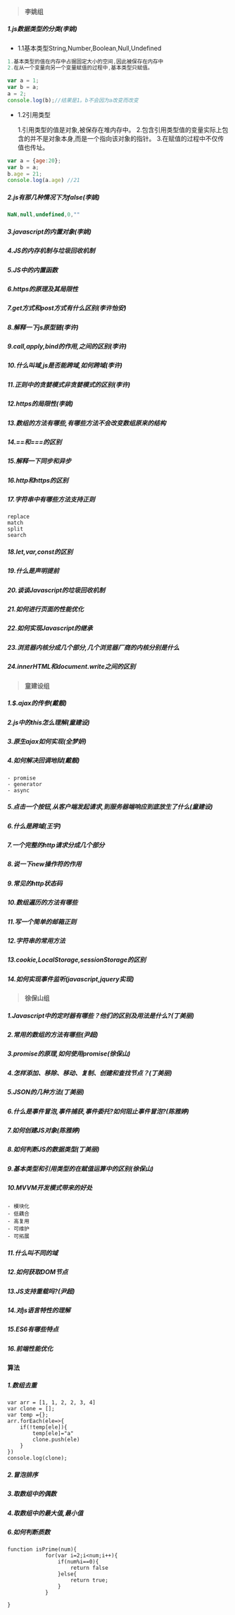 >#### **李姚组**

##### 1.js数据类型的分类(李姚)

- 1.1基本类型String,Number,Boolean,Null,Undefined

```javascript
1.基本类型的值在内存中占据固定大小的空间,因此被保存在内存中
2.在从一个变量向另一个变量赋值的过程中,基本类型只赋值。
```

```JavaScript
var a = 1;
var b = a;
a = 2;
console.log(b);//结果是1。b不会因为a改变而改变
```

- 1.2引用类型

  1.引用类型的值是对象,被保存在堆内存中。
  2.包含引用类型值的变量实际上包含的并不是对象本身,而是一个指向该对象的指针。
  3.在赋值的过程中不仅传值也传址。

```javascript
var a = {age:20};
var b = a;
b.age = 21;
console.log(a.age) //21
```

##### 2.js有那几种情况下为false(李姚)

~~~javascript
NaN,null,undefined,0,""
~~~

##### 3.javascript的内置对象(李姚)

##### 4.JS的内存机制与垃圾回收机制

##### 5.JS中的内置函数

##### 6.https的原理及其局限性

##### 7.get方式和post方式有什么区别(李许怡安)

##### 8.解释一下js原型链(李许)

##### 9.call,apply,bind的作用,之间的区别(李许)

##### 10.什么叫域,js是否能跨域,如何跨域(李许)

##### 11.正则中的贪婪模式非贪婪模式的区别(李许)

##### 12.https的局限性(李姚)

##### 13.数组的方法有哪些,有哪些方法不会改变数组原来的结构

##### 14.==和===的区别

##### 15.解释一下同步和异步

##### 16.http和https的区别

##### 17.字符串中有哪些方法支持正则

~~~
replace
match
split
search
~~~

##### 18.let,var,const的区别

##### 19.什么是声明提前

##### 20.谈谈Javascript的垃圾回收机制

##### 21.如何进行页面的性能优化

##### 22.如何实现Javascript的继承

##### 23.浏览器内核分成几个部分,几个浏览器厂商的内核分别是什么

##### 24.innerHTML和document.write之间的区别

>#### **童建设组**

##### 1.$.ajax的传参(戴靓)

##### 2.js中的this怎么理解(童建设)

##### 3.原生ajax如何实现(全梦妍)

##### 4.如何解决回调地狱(戴靓)

~~~
- promise
- generator
- async
~~~

##### 5.点击一个按钮,从客户端发起请求,到服务器端响应到底放生了什么(童建设)

##### 6.什么是跨域(王宇)

##### 7.一个完整的http请求分成几个部分

##### 8.说一下new操作符的作用

##### 9.常见的http状态码

##### 10.数组遍历的方法有哪些

##### 11.写一个简单的邮箱正则

##### 12.字符串的常用方法

##### 13.cookie,LocalStorage,sessionStorage的区别

##### 14.如何实现事件监听(javascript,jquery实现)

>#### **徐保山组**

##### 1.Javascript中的定时器有哪些？他们的区别及用法是什么?(丁美丽)

##### 2.常用的数组的方法有哪些(尹超)

##### 3.promise的原理,如何使用promise(徐保山)

##### 4.怎样添加、移除、移动、复制、创建和查找节点？(丁美丽)

##### 5.JSON的几种方法(丁美丽)

##### 6.什么是事件冒泡,事件捕获,事件委托?如何阻止事件冒泡?(陈雅婷)

##### 7.如何创建JS对象(陈雅婷)

##### 8.如何判断JS的数据类型(丁美丽)

##### 9.基本类型和引用类型的在赋值运算中的区别(徐保山)

##### 10.MVVM开发模式带来的好处

~~~
- 模块化
- 低藕合
- 高复用
- 可维护
- 可拓展
~~~

##### 11.什么叫不同的域

##### 12.如何获取DOM节点

##### 13.JS支持重载吗?(尹超)

##### 14.对js语言特性的理解

##### 15.ES6有哪些特点

##### 16.前端性能优化

#### **算法**

##### 1.数组去重

~~~
var arr = [1, 1, 2, 2, 3, 4]
var clone = [];
var temp ={};
arr.forEach(ele=>{
    if(!temp[ele]){
        temp[ele]="a"
        clone.push(ele)
    }
})
console.log(clone);
~~~

##### 2.冒泡排序

##### 3.取数组中的偶数

##### 4.取数组中的最大值,最小值


##### 6.如何判断质数

~~~
function isPrime(num){
            for(var i=2;i<num;i++){
                if(num%i==0){
                    return false
                }else{
                    return true;
                }
            }
            
}
~~~

